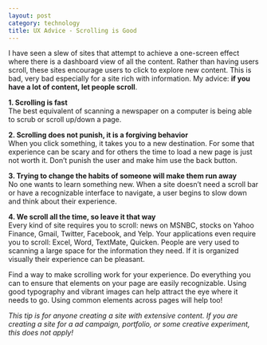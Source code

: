 ```yaml
---
layout: post
category: technology
title: UX Advice - Scrolling is Good
---
```


I have seen a slew of sites that attempt to achieve a one-screen effect where there is a dashboard view of all the content. Rather than having users scroll, these sites encourage users to click to explore new content.  This is bad, very bad especially for a site rich with information.  My advice: **if you have a lot of content, let people scroll**.

**1. Scrolling is fast**  
The best equivalent of scanning a newspaper on a computer is being able to scrub or scroll up/down a page. 

**2. Scrolling does not punish, it is a forgiving behavior**  
When you click something, it takes you to a new destination. For some that experience can be scary and for others the time to load a new page is just not worth it.  Don’t punish the user and make him use the back button.

**3. Trying to change the habits of someone will make them run away**  
No one wants to learn something new. When a site doesn’t need a scroll bar or have a recognizable interface to navigate, a user begins to slow down and think about their experience. 

**4. We scroll all the time, so leave it that way**  
Every kind of site requires you to scroll: news on MSNBC, stocks on Yahoo Finance, Gmail, Twitter, Facebook, and Yelp. Your applications even require you to scroll: Excel, Word, TextMate, Quicken. People are very used to scanning a large space for the information they need. If it is organized visually their experience can be pleasant.

Find a way to make scrolling work for your experience. Do everything you can to ensure that elements on your page are easily recognizable. Using good typography and vibrant images can help attract the eye where it needs to go. Using common elements across pages will help too!

*This tip is for anyone creating a site with extensive content.  If you are creating a site for a ad campaign, portfolio, or some creative experiment, this does not apply!*